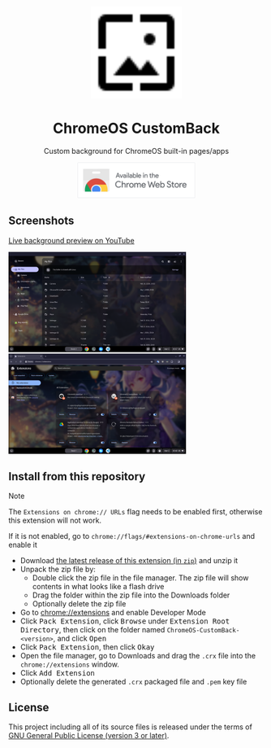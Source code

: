 <div align="center">
  <img src="/img/icon.svg" alt="logo" width="180" height="180" />
  <h1>ChromeOS CustomBack</h1>
  <p>Custom background for ChromeOS built-in pages/apps</p>
  <a href="https://chromewebstore.google.com/detail/chromeos-customback/iimcjilfepcbjocljimkkcdmchpeoipc"><img src="/img/chrome-webstore-logo.png" alt="webstore_logo" height="70" /></a>
</div>

## Screenshots
[Live background preview on YouTube](https://www.youtube.com/watch?v=laEScKlNGio)

<img width="350" src="/img/screenshots/files-app.png" /><img width="350" src="/img/screenshots/extensions-tab.png" />

## Install from this repository
> [!NOTE]
> The `Extensions on chrome:// URLs` flag needs to be enabled first, otherwise this extension will not work.
>
> If it is not enabled, go to `chrome://flags/#extensions-on-chrome-urls` and enable it

- Download [the latest release of this extension (in `zip`)](https://github.com/supechicken/ChromeOS-CustomBack/releases/latest) and unzip it
- Unpack the zip file by:
  - Double click the zip file in the file manager. The zip file will show contents in what looks like a flash drive
  - Drag the folder within the zip file into the Downloads folder
  - Optionally delete the zip file
- Go to [chrome://extensions](chrome://extensions) and enable Developer Mode
- Click <kbd>Pack Extension</kbd>, click <kbd>Browse</kbd> under <kbd>Extension Root Directory</kbd>, then click on the folder named `ChromeOS-CustomBack-<version>`, and click <kbd>Open</kbd>
- Click <kbd>Pack Extension</kbd>, then click <kbd>Okay</kbd>
- Open the file manager, go to Downloads and drag the `.crx` file into the `chrome://extensions` window.
- Click <kbd>Add Extension</kbd>
- Optionally delete the generated `.crx` packaged file and `.pem` key file

## License
This project including all of its source files is released under the terms of [GNU General Public License (version 3 or later)](http://www.gnu.org/licenses/gpl.txt).
